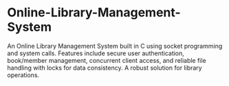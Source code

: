 # Online-Library-Management-System
An Online Library Management System built in C using socket programming and system calls. Features include secure user authentication, book/member management, concurrent client access, and reliable file handling with locks for data consistency. A robust solution for library operations.
